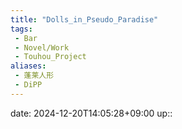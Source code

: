 ```yaml
---
title: "Dolls_in_Pseudo_Paradise"
tags:
 - Bar
 - Novel/Work
 - Touhou_Project
aliases:
 - 蓬莱人形
 - DiPP
---
```


date: 2024-12-20T14:05:28+09:00
up:: 